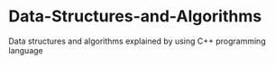 # Data-Structures-and-Algorithms
Data structures and algorithms explained by using C++ programming language
